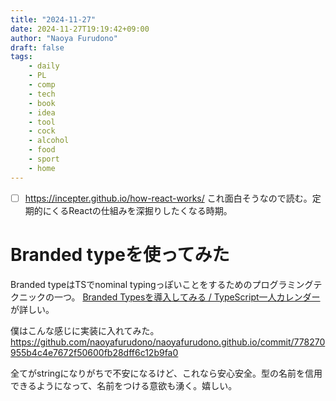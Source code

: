 ```yaml
---
title: "2024-11-27"
date: 2024-11-27T19:19:42+09:00
author: "Naoya Furudono"
draft: false
tags:
    - daily
    - PL
    - comp
    - tech
    - book
    - idea
    - tool
    - cock
    - alcohol
    - food
    - sport
    - home
---
```


- [ ] https://incepter.github.io/how-react-works/ これ面白そうなので読む。定期的にくるReactの仕組みを深掘りしたくなる時期。

# Branded typeを使ってみた

Branded typeはTSでnominal typingっぽいことをするためのプログラミングテクニックの一つ。
[Branded Typesを導入してみる / TypeScript一人カレンダー
](https://zenn.dev/okunokentaro/articles/01gmpkp9gzfyr1za5wvrxt0vy6#branded-types) が詳しい。

僕はこんな感じに実装に入れてみた。
https://github.com/naoyafurudono/naoyafurudono.github.io/commit/778270955b4c4e7672f50600fb28dff6c12b9fa0 

全てがstringになりがちで不安になるけど、これなら安心安全。型の名前を信用できるようになって、名前をつける意欲も湧く。嬉しい。
